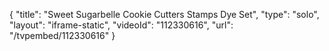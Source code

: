 {
    "title": "Sweet Sugarbelle Cookie Cutters Stamps   Dye Set",
    "type": "solo",
    "layout": "iframe-static",
    "videoId": "112330616",
    "url": "\/tvpembed\/112330616"
}